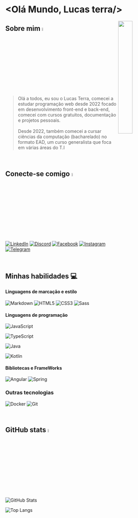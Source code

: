 # <Olá Mundo, Lucas terra/>

<img src="https://cdn.pixabay.com/photo/2017/05/09/13/33/laptop-2298286_1280.png" align="right" width="30%">

## Sobre mim <img src="https://em-content.zobj.net/source/animated-noto-color-emoji/356/waving-hand_1f44b.gif" width="5%">
>Olá a todos, eu sou o Lucas Terra, comecei a estudar programação web desde 2022 focado em desenvolvimento front-end e back-end, comecei com cursos gratuitos, documentação e projetos pessoais.<br><br>
Desde 2022, também comecei a cursar ciências da computação (bacharelado) no formato EAD, um curso generalista que foca em várias áreas do T.I

<br>

## Conecte-se comigo <img src="https://em-content.zobj.net/source/animated-noto-color-emoji/356/thumbs-up_1f44d.gif" width="5%">

[![LinkedIn](https://img.shields.io/badge/LinkedIn-black?style=for-the-badge&logo=linkedin&logoColor=blue)](https://www.linkedin.com/in/lucassterra/)
[![Discord](https://img.shields.io/badge/Discord-000?style=for-the-badge&logo=discord)](https://www.discord.com/in/lucas_terra/)
[![Facebook](https://img.shields.io/badge/Facebook-000?style=for-the-badge&logo=facebook)](https://www.facebook.com/trra.Lucas/)
[![Instagram](https://img.shields.io/badge/Instagram-000?style=for-the-badge&logo=instagram)](https://www.instagram.com/lucas_tterra/)
[![Telegram](https://img.shields.io/badge/Telegram-000?style=for-the-badge&logo=telegram)](https://www.t.me/Pr0L_0ndo)

<br>

## Minhas habilidades 💻

 #### Linguagens de marcação e estilo
![Markdown](https://img.shields.io/badge/Markdown-000?style=for-the-badge&logo=markdown)
![HTML5](https://img.shields.io/badge/HTML5-000?style=for-the-badge&logo=html5)
![CSS3](https://img.shields.io/badge/CSS3-000?style=for-the-badge&logo=css3&logoColor=264CE4)
![Sass](https://img.shields.io/badge/Sass-000?style=for-the-badge&logo=sass)

#### Linguagens de programação
![JavaScript](https://img.shields.io/badge/JavaScript-000?style=for-the-badge&logo=javascript)

![TypeScript](https://img.shields.io/badge/TypeScript-000?style=for-the-badge&logo=typescript)

![Java](https://img.shields.io/badge/Java-000?style=for-the-badge&logo=Java)

![Kotlin](https://img.shields.io/badge/kotlin-000?style=for-the-badge&logo=kotlin)

#### Bibliotecas e FrameWorks
![Angular](https://img.shields.io/badge/Angular-000?style=for-the-badge&logo=angular&logoColor=DD1100)
![Spring](https://img.shields.io/badge/Spring-000?style=for-the-badge&logo=Spring)

### Outras tecnologias
![Docker](https://img.shields.io/badge/Docker-000?style=for-the-badge&logo=Docker&logoColor=2496ED)
![Git](https://img.shields.io/badge/Git-000?style=for-the-badge&logo=Git&logoColor=F05032)
 
<br>

## GitHub stats <img src="https://emojigraph.org/media/facebook/chart-increasing_1f4c8.png" width="5%">
![GitHub Stats](https://github-readme-stats.vercel.app/api?username=Lucass-trra&theme=transparent&bg_color=000&border_color=30A3DC&show_icons=true&icon_color=30A3DC&title_color=E94D5F&text_color=FFF)

![Top Langs](https://github-readme-stats-git-masterrstaa-rickstaa.vercel.app/api/top-langs/?username=Lucass-trra&layout=compact&bg_color=000&border_color=30A3DC&title_color=E94D5F&text_color=FFF)
